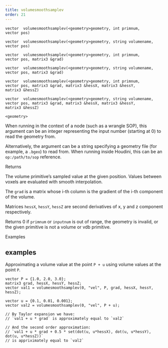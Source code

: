 ```yaml
---
title: volumesmoothsamplev
order: 21
---
```

`vector  volumesmoothsamplev(<geometry>geometry, int primnum, vector pos)`

`vector  volumesmoothsamplev(<geometry>geometry, string volumename, vector pos)`

`vector  volumesmoothsamplev(<geometry>geometry, int primnum, vector pos, matrix3 &grad)`

`vector  volumesmoothsamplev(<geometry>geometry, string volumename, vector pos, matrix3 &grad)`

`vector  volumesmoothsamplev(<geometry>geometry, int primnum, vector pos, matrix3 &grad, matrix3 &hessX, matrix3 &hessY, matrix3 &hessZ)`

`vector  volumesmoothsamplev(<geometry>geometry, string volumename, vector pos, matrix3 &grad, matrix3 &hessX, matrix3 &hessY, matrix3 &hessZ)`

`<geometry>`

When running in the context of a node (such as a wrangle SOP), this argument can be an integer representing the input number (starting at 0) to read the geometry from.

Alternatively, the argument can be a string specifying a geometry file (for example, a `.bgeo`) to read from. When running inside Houdini, this can be an `op:/path/to/sop` reference.

Returns

The volume primitive’s sampled value at the given position. Values between voxels are evaluated with smooth interpolation.

The `grad` is a matrix whose i-th column is the gradient of the i-th component of the volume.

Matrices `hessX`, `hessY`, `hessZ` are second derivatives of x, y and z component respectively.

Returns 0 if `primnum` or `inputnum` is out of range, the geometry is invalid, or the given primitive is not a volume or vdb primitive.

Examples

## examples

Approximating a volume value at the point `P + u` using volume values at the point `P`.

```vex
vector P = {1.0, 2.0, 3.0};
matrix3 grad, hessX, hessY, hessZ;
vector val1 = volumesmoothsamplev(0, "vel", P, grad, hessX, hessY, hessZ);

vector u = {0.1, 0.01, 0.001};
vector val2 = volumesmoothsamplev(0, "vel", P + u);

// By Taylor expansion we have:
// `val1 + u * grad` is approximately equal to `val2`

// And the second order approximation:
// `val1 + u * grad + 0.5 * set(dot(u, u*hessX), dot(u, u*hessY), dot(u, u*hessZ))`
// is appriximately equal to `val2`

```
